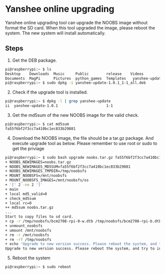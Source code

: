 # Yanshee online upgrading
Yanshee online upgrading tool can upgrade the NOOBS image without format the SD card. When this tool upgraded the image, please reboot the system. The new system will install automatically.
## Steps
1. Get the DEB package.

```bash
pi@raspberrypi:~ $ ls
Desktop    Downloads  Music     Public        release    Videos           
Documents  MagPi      Pictures  python_games  Templates   yanshee-update-1.0.1_1-1_all.deb
pi@raspberrypi:~ $ sudo dpkg -i yanshee-update-1.0.1_1-1_all.deb
```

2. Check if the upgrade tool is installed.

```bash
pi@raspberrypi:~ $ dpkg -l | grep yanshee-update
ii  yanshee-update-1.0.1                      1-1                               all          <insert up to 60 chars description>
```

3. Get the md5sum of the new NOOBS image for the valid check.

```bash
pi@raspberrypi:~ $ cat md5sum
fa55f6bf2f3cc7a410bc1ec833b29881
```
4. Download the NOOBS image, the file should be a tar.gz package. And execute upgrade tool as below. Please remember to use root or sudo to get the priviage

```bash
pi@raspberrypi:~ $ sudo bash upgrade noobs.tar.gz fa55f6bf2f3cc7a410bc1ec833b29881
+ NOOBS_NEWIMAGES=noobs.tar.gz
+ NOOBS_NEWIMAGES_MD5SUM=fa55f6bf2f3cc7a410bc1ec833b29881
+ NOOBS_NEWIMAGES_TMPDIR=/tmp/noobsfs
+ MOUNT_NOOBSFS=/mnt/noobsfs
+ MOUNT_NOOBSFS_IMAGES=/mnt/noobsfs/os
+ '[' 2 -ne 2 ']'
+ main
+ local md5_valid=0
+ check_md5sum
+ local rc=0
++ md5sum noobs.tar.gz
...
Start to copy files to sd card.
+ cp -r /tmp/noobsfs/bcm2708-rpi-0-w.dtb /tmp/noobsfs/bcm2708-rpi-b.dtb /tmp/noobsfs/bcm2708-rpi-b-plus.dtb /tmp/noobsfs/bcm2708-rpi-cm.dtb /tmp/noobsfs/bcm2709-rpi-2-b.dtb /tmp/noobsfs/bcm2710-rpi-3-b.dtb /tmp/noobsfs/bcm2710-rpi-cm3.dtb /tmp/noobsfs/bootcode.bin /tmp/noobsfs/BUILD-DATA /tmp/noobsfs/defaults /tmp/noobsfs/flavours.json /tmp/noobsfs/INSTRUCTIONS-README.txt /tmp/noobsfs/os /tmp/noobsfs/overlays /tmp/noobsfs/recovery7.img /tmp/noobsfs/recovery.cmdline /tmp/noobsfs/recovery.elf /tmp/noobsfs/RECOVERY_FILES_DO_NOT_EDIT /tmp/noobsfs/recovery.img /tmp/noobsfs/recovery.rfs /tmp/noobsfs/riscos-boot.bin /mnt/noobsfs/
+ unmount_noobsfs
+ umount /mnt/noobsfs
+ rm -r /mnt/noobsfs
+ rm -rf /tmp/noobsfs
+ echo 'Upgrade to new version success. Please reboot the system, and try to install new NOOBS images.'
Upgrade to new version success. Please reboot the system, and try to install new NOOBS images.

```

5. Reboot the system

```bash
pi@raspberrypi:~ $ sudo reboot
```
